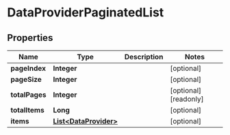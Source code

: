 

# DataProviderPaginatedList


## Properties

Name | Type | Description | Notes
------------ | ------------- | ------------- | -------------
**pageIndex** | **Integer** |  |  [optional]
**pageSize** | **Integer** |  |  [optional]
**totalPages** | **Integer** |  |  [optional] [readonly]
**totalItems** | **Long** |  |  [optional]
**items** | [**List&lt;DataProvider&gt;**](DataProvider.md) |  |  [optional]



